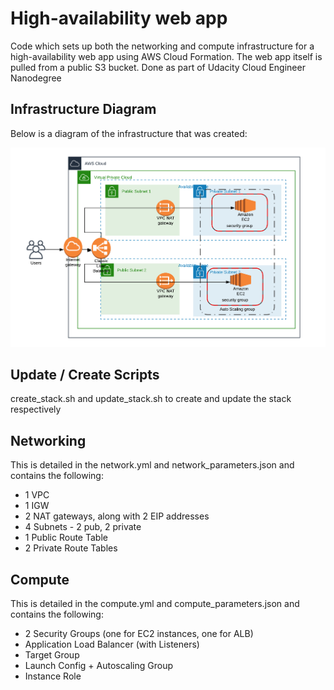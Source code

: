 # High-availability web app

Code which sets up both the networking and compute infrastructure for a high-availability web app using AWS Cloud Formation. The web app itself is pulled from a public S3 bucket. Done as part of Udacity Cloud Engineer Nanodegree


## Infrastructure Diagram

Below is a diagram of the infrastructure that was created:

![Alt text](images/infrastructure_diagram.png)


## Update / Create Scripts

create_stack.sh and update_stack.sh to create and update the stack respectively


## Networking

This is detailed in the network.yml and network_parameters.json and contains the following:

* 1 VPC
* 1 IGW
* 2 NAT gateways, along with 2 EIP addresses
* 4 Subnets - 2 pub, 2 private
* 1 Public Route Table
* 2 Private Route Tables


## Compute

This is detailed in the compute.yml and compute_parameters.json and contains the following:

* 2 Security Groups (one for EC2 instances, one for ALB)
* Application Load Balancer (with Listeners)
* Target Group
* Launch Config + Autoscaling Group
* Instance Role
